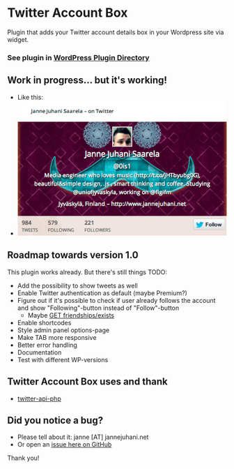 # Twitter Account Box

Plugin that adds your Twitter account details box in your Wordpress site via widget.

### See plugin in [WordPress Plugin Directory](http://wordpress.org/plugins/twitter-account-box/)
## Work in progress... but it's working!

* Like this:
* ![Image](public/images/twitteraccountbox-example.png?raw=true)

## Roadmap towards version 1.0
This plugin works already. But there's still things TODO:
* Add the possibility to show tweets as well
* Enable Twitter authentication as default (maybe Premium?)
* Figure out if it's possible to check if user already follows the account and show "Following"-button instead of "Follow"-button
  * Maybe [GET friendships/exists](https://dev.twitter.com/docs/api/1/get/friendships/exists)
* Enable shortcodes
* Style admin panel options-page
* Make TAB more responsive
* Better error handling
* Documentation
* Test with different WP-versions

## Twitter Account Box uses and thank

* [twitter-api-php](https://github.com/J7mbo/twitter-api-php)

## Did you notice a bug?
* Please tell about it: janne [AT] jannejuhani.net
* Or open an [issue here on GitHub](https://github.com/0is1/wp-twitter-account-box/issues)

Thank you!